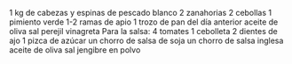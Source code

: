 1 kg de cabezas y espinas de pescado blanco
2 zanahorias
2 cebollas
1 pimiento verde
1-2 ramas de apio
1 trozo de pan del día anterior
aceite de oliva
sal
perejil
vinagreta
Para la salsa:
4 tomates
1 cebolleta
2 dientes de ajo
1 pizca de azúcar
un chorro de salsa de soja
un chorro de salsa inglesa
aceite de oliva
sal
jengibre en polvo
